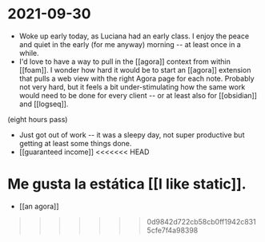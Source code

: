 # 2021-09-30

- Woke up early today, as Luciana had an early class. I enjoy the peace and quiet in the early (for me anyway) morning -- at least once in a while.
- I'd love to have a way to pull in the [[agora]] context from within [[foam]]. I wonder how hard it would be to start an [[agora]] extension that pulls a web view with the right Agora page for each note. Probably not very hard, but it feels a bit under-stimulating how the same work would need to be done for every client -- or at least also for [[obsidian]] and [[logseq]]. 

(eight hours pass)

- Just got out of work -- it was a sleepy day, not super productive but getting at least some things done.
- [[guaranteed income]]
<<<<<<< HEAD

Me gusta la estática [[I like static]].
=======
- [[an agora]]
>>>>>>> 0d9842d722cb58cb0ff1942c8315cfe7f4a98398
